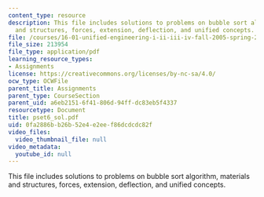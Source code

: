 ```yaml
---
content_type: resource
description: This file includes solutions to problems on bubble sort algorithm, materials
  and structures, forces, extension, deflection, and unified concepts.
file: /courses/16-01-unified-engineering-i-ii-iii-iv-fall-2005-spring-2006/0fa2886bb26b52e4e2eef86dcdcdc82f_pset6_sol.pdf
file_size: 213954
file_type: application/pdf
learning_resource_types:
- Assignments
license: https://creativecommons.org/licenses/by-nc-sa/4.0/
ocw_type: OCWFile
parent_title: Assignments
parent_type: CourseSection
parent_uid: a6eb2151-6f41-806d-94ff-dc83eb5f4337
resourcetype: Document
title: pset6_sol.pdf
uid: 0fa2886b-b26b-52e4-e2ee-f86dcdcdc82f
video_files:
  video_thumbnail_file: null
video_metadata:
  youtube_id: null
---
```

This file includes solutions to problems on bubble sort algorithm, materials and structures, forces, extension, deflection, and unified concepts.